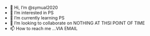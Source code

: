 - 👋 Hi, I’m @symual2020
- 👀 I’m interested in PS
- 🌱 I’m currently learning PS
- 💞️ I’m looking to collaborate on NOTHING AT THSI POINT OF TIME
- 📫 How to reach me ...VIA EMAIL

<!---
symual2020/symual2020 is a ✨ special ✨ repository because its `README.md` (this file) appears on your GitHub profile.
You can click the Preview link to take a look at your changes.
--->
